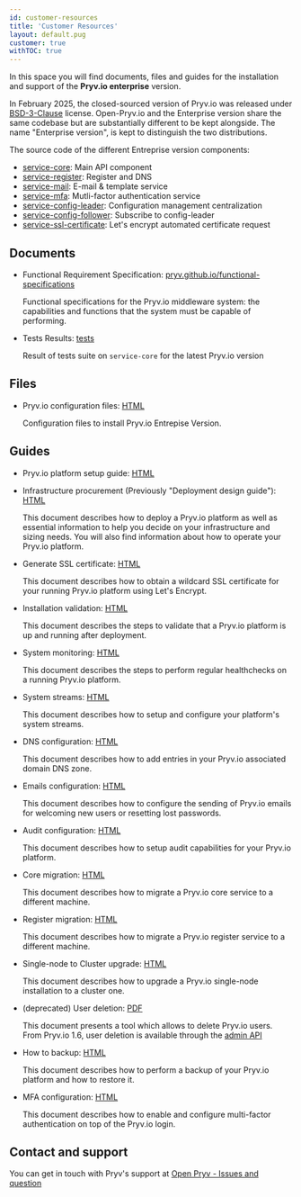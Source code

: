 ```yaml
---
id: customer-resources
title: 'Customer Resources'
layout: default.pug
customer: true
withTOC: true
---
```


In this space you will find documents, files and guides for the installation and support of the **Pryv.io enterprise** version.

In February 2025, the closed-sourced version of Pryv.io was released under [BSD-3-Clause](https://opensource.org/license/bsd-3-clause) license. Open-Pryv.io and the Enterprise version share the same codebase but are substantially different to be kept alongside. The name "Enterprise version", is kept to distinguish the two distributions.  

The source code of the different Entreprise version components:
- [service-core](https://github.com/pryv/service-core): Main API component
- [service-register](https://github.com/pryv/service-register): Register and DNS
- [service-mail](https://github.com/pryv/service-mail): E-mail & template service
- [service-mfa](https://github.com/pryv/service-mfa): Mutli-factor authentication service
- [service-config-leader](https://github.com/pryv/service-config-leader): Configuration management centralization
- [service-config-follower](https://github.com/pryv/service-config-follower): Subscribe to config-leader
- [service-ssl-certificate](https://github.com/pryv/service-ssl-certificate): Let's encrypt automated certificate request


## Documents

- Functional Requirement Specification: [pryv.github.io/functional-specifications](/functional-specifications/)

  Functional specifications for the Pryv.io middleware system: the capabilities and functions that the system must be capable of performing.

- Tests Results: [tests](/tests)

  Result of tests suite on `service-core` for the latest Pryv.io version


## Files

- Pryv.io configuration files: [HTML](https://pryv.github.io/config-template-pryv.io/)

  Configuration files to install Pryv.io Entrepise Version.


## Guides

- Pryv.io platform setup guide: [HTML](/customer-resources/pryv.io-setup/)

- Infrastructure procurement (Previously "Deployment design guide"): [HTML](/customer-resources/infrastructure-procurement/)

  This document describes how to deploy a Pryv.io platform as well as essential information to help you decide on your infrastructure and sizing needs.
  You will also find information about how to operate your Pryv.io platform.

- Generate SSL certificate: [HTML](/customer-resources/ssl-certificate/)

  This document describes how to obtain a wildcard SSL certificate for your running Pryv.io platform using Let's Encrypt.

- Installation validation: [HTML](/customer-resources/platform-validation/)

  This document describes the steps to validate that a Pryv.io platform is up and running after deployment.

- System monitoring: [HTML](/customer-resources/healthchecks/)

  This document describes the steps to perform regular healthchecks on a running Pryv.io platform.

- System streams: [HTML](/customer-resources/system-streams/)

  This document describes how to setup and configure your platform's system streams.

- DNS configuration: [HTML](/customer-resources/dns-config/)

  This document describes how to add entries in your Pryv.io associated domain DNS zone.

- Emails configuration: [HTML](/customer-resources/emails-setup/)

  This document describes how to configure the sending of Pryv.io emails for welcoming new users or resetting lost passwords.

- Audit configuration: [HTML](/customer-resources/audit-setup/)

  This document describes how to setup audit capabilities for your Pryv.io platform.

- Core migration: [HTML](/customer-resources/core-migration/)

  This document describes how to migrate a Pryv.io core service to a different machine.

- Register migration: [HTML](/customer-resources/register-migration/)

  This document describes how to migrate a Pryv.io register service to a different machine.

- Single-node to Cluster upgrade: [HTML](/customer-resources/single-node-to-cluster/)

  This document describes how to upgrade a Pryv.io single-node installation to a cluster one.

- (deprecated) User deletion: [PDF](/assets/docs/20190919-pryv.io-delete-user-v1.pdf)

  This document presents a tool which allows to delete Pryv.io users. From Pryv.io 1.6, user deletion is available through the [admin API](/reference-admin/#delete-user)

- How to backup: [HTML](/customer-resources/backup/)

  This document describes how to perform a backup of your Pryv.io platform and how to restore it.

- MFA configuration: [HTML](/customer-resources/mfa/)

  This document describes how to enable and configure multi-factor authentication on top of the Pryv.io login.


## Contact and support

You can get in touch with Pryv's support at [Open Pryv - Issues and question](https://github.com/pryv/open-pryv.io/issues)
